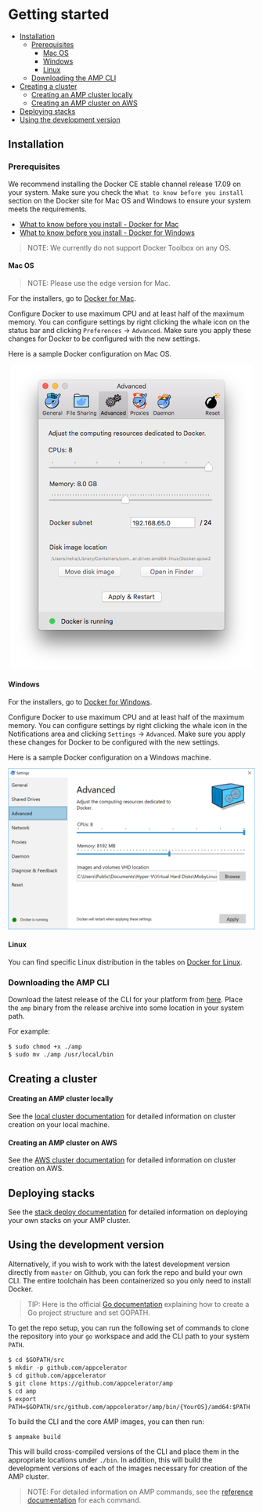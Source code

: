# Getting started

* [Installation](#installation)
  * [Prerequisites](#prerequisites)
    * [Mac OS](#mac-os)
    * [Windows](#windows)
    * [Linux](#linux)
  * [Downloading the AMP CLI](#downloading-the-amp-cli)
* [Creating a cluster](#creating-a-cluster)  
  * [Creating an AMP cluster locally](#creating-an-amp-cluster-locally)
  * [Creating an AMP cluster on AWS](#creating-an-amp-cluster-on-aws)
* [Deploying stacks](#deploying-stacks)    
* [Using the development version](#using-the-development-version)

## Installation

### Prerequisites

We recommend installing the Docker CE stable channel release 17.09 on your system.
Make sure you check the `What to know before you install` section on the Docker site for Mac OS and Windows to ensure your system meets the requirements.
 * [What to know before you install - Docker for Mac](https://docs.docker.com/docker-for-mac/install/#what-to-know-before-you-install)
 * [What to know before you install - Docker for Windows](https://docs.docker.com/docker-for-windows/install/#what-to-know-before-you-install)
 
> NOTE: We currently do not support Docker Toolbox on any OS.

#### Mac OS

> NOTE: Please use the edge version for Mac.

For the installers, go to [Docker for Mac](https://docs.docker.com/docker-for-mac/install/).

Configure Docker to use maximum CPU and at least half of the maximum memory. You can configure settings by right clicking the whale icon on the status bar and clicking `Preferences` -> `Advanced`. 
Make sure you apply these changes for Docker to be configured with the new settings. 

Here is a sample Docker configuration on Mac OS.

 <p align="center">
   <img width="492" height="620" src="images/DockerForMacConfig.png" alt="Docker for Mac settings">
 </p>

#### Windows

For the installers, go to [Docker for Windows](https://docs.docker.com/docker-for-windows/install/).

Configure Docker to use maximum CPU and at least half of the maximum memory. You can configure settings by right clicking the whale icon in the Notifications area and clicking `Settings` -> `Advanced`.
Make sure you apply these changes for Docker to be configured with the new settings. 

Here is a sample Docker configuration on a Windows machine.

 ![Docker for Windows settings](images/DockerForWindowsConfig.png "Docker for Windows settings")

#### Linux

You can find specific Linux distribution in the tables on [Docker for Linux](https://docs.docker.com/engine/installation/).

### Downloading the AMP CLI

Download the latest release of the CLI for your platform from [here](https://github.com/appcelerator/amp/releases).
Place the `amp` binary from the release archive into some location in your system path. 

For example:
```
$ sudo chmod +x ./amp
$ sudo mv ./amp /usr/local/bin
```

## Creating a cluster

#### Creating an AMP cluster locally

See the [local cluster documentation](localcluster.md) for detailed information on cluster creation on your local machine.

#### Creating an AMP cluster on AWS

See the [AWS cluster documentation](awscluster.md) for detailed information on cluster creation on AWS.

## Deploying stacks

See the [stack deploy documentation](stackdeploy.md) for detailed information on deploying your own stacks on your AMP cluster.

## Using the development version

Alternatively, if you wish to work with the latest development version directly from `master` on Github,
you can fork the repo and build your own CLI. The entire toolchain has been containerized so you only need to install Docker.

> TIP: Here is the official [Go documentation](https://golang.org/doc/code.html#Workspaces) explaining how to create a Go project structure and set GOPATH. 

To get the repo setup, you can run the following set of commands to clone the repository into your `go` workspace and add the CLI path to your system `PATH`.

```
$ cd $GOPATH/src
$ mkdir -p github.com/appcelerator
$ cd github.com/appcelerator
$ git clone https://github.com/appcelerator/amp
$ cd amp
$ export PATH=$GOPATH/src/github.com/appcelerator/amp/bin/{YourOS}/amd64:$PATH
```

To build the CLI and the core AMP images, you can then run:
```
$ ampmake build
```
This will build cross-compiled versions of the CLI and place them in the appropriate locations under `./bin`.
In addition, this will build the development versions of each of the images necessary for creation of the AMP cluster.


> NOTE: For detailed information on AMP commands, see the [reference documentation](reference) for each command. 
